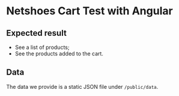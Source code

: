 # Netshoes Cart Test with Angular

## Expected result

* See a list of products;
* See the products added to the cart.

## Data

The data we provide is a static JSON file under `/public/data`.